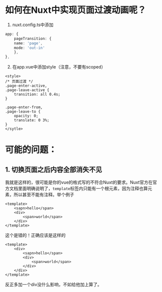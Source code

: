 # 如何在Nuxt中实现页面过渡动画呢？

1. nuxt.config.ts中添加
```ts
app: {
	pageTransition: {
	name: 'page',
	mode: 'out-in'
	},
},
```

2. 在app.vue中添加style（注意，不要有scoped）
```vue
<style>
/* 页面过渡 */
.page-enter-active,
.page-leave-active {
	transition: all 0.4s;
}

.page-enter-from,
.page-leave-to {
	opacity: 0;
	translate: 0 3%;
}
</sytle>
```

# 可能的问题：
## 1. 切换页面之后内容全部消失不见

我就是这样的，很可能是你的vue的格式写的不符合Nuxt的要求。Nuxt官方在官方文档里面明确说明了，`template`标签内只能有一个根元素，因为注释也算元素，所以甚至不能有注释。举个例子

```vue
<template>
	<sapn>hello</span>
	<div>
		<span>world</span>
	</div>
</template>
```

这个是错的！正确应该是这样的

```vue
<template>
	<div>
		<sapn>hello</span>
		<div>
			<span>world</span>
		</div>
	</div>
</template>
```

反正多加一个div没什么影响，不如给他加上算了。